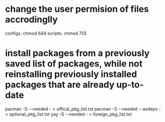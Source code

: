 # change the user permision of files accrodinglly

configs:	chmod 644
scripts:	chmod 755

# install packages from a previously saved list of packages, while not reinstalling previously installed packages that are already up-to-date

pacman -S --needed - < offical_pkg_list.txt
pacman -S --needed --asdeps - < optional_pkg_list.txt
yay -S --needed - < foreign_pkg_list.txt
